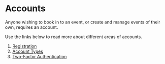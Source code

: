 # Accounts

Anyone wishing to book in to an event, or create and manage events of their own, requires an account.

Use the links below to read more about different areas of accounts.

1. [Registration](/guide/accounts/registration.md)
2. [Account Types](/guide/accounts/account-types.md)
3. [Two-Factor Authentication](/guide/accounts/two-factor-authentication.md)
